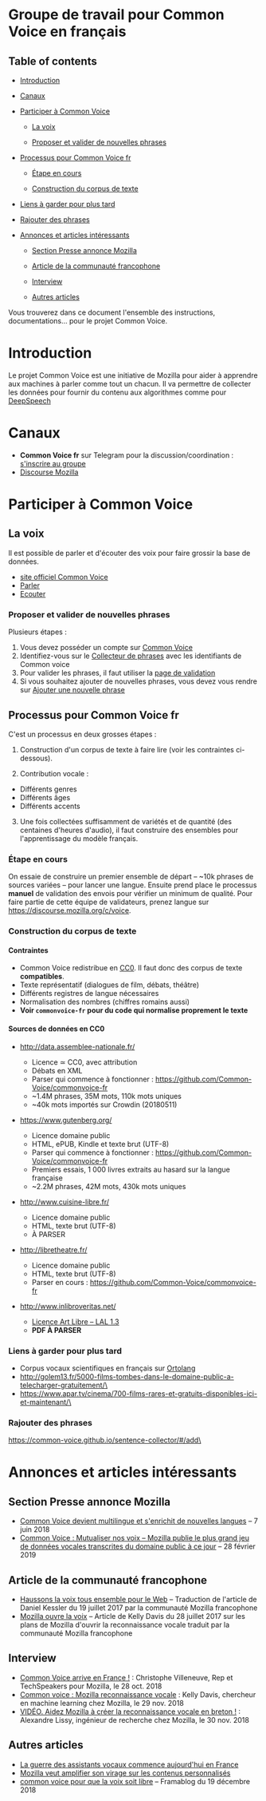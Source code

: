 # Groupe de travail pour Common Voice en français

## Table of contents

- [Introduction](#introduction)
- [Canaux](#canaux)
- [Participer à Common Voice](#Participer-à-Common-Voice)

  - [La voix](#la-voix)

  - [Proposer et valider de nouvelles phrases](#Proposer-et-valider-de-nouvelles-phrases)

- [Processus pour Common Voice fr](#Processus-pour-Common-Voice-fr)

  - [Étape en cours](#etape-en-cours)

  - [Construction du corpus de texte](#construction-du-corpus-de-texte)

- [Liens à garder pour plus tard](#Liens-à-garder-pour-plus-tard)

- [Rajouter des phrases](#Rajouter-des-phrases)

- [Annonces et articles intéressants](#Annonces-et-articles-intéressants)

  - [Section Presse annonce Mozilla](#Section-Presse-annonce-Mozilla)

  - [Article de la communauté francophone](#article-de-la-communauté-francophone)

  - [Interview](#interview)

  - [Autres articles](#autres-articles)

Vous trouverez dans ce document l'ensemble des instructions, documentations… pour le projet Common Voice.

# Introduction

Le projet Common Voice est une initiative de Mozilla pour aider à apprendre aux machines à parler comme tout un chacun. Il va permettre de collecter les données pour fournir du contenu aux algorithmes comme pour [DeepSpeech](https://github.com/Common-Voice/commonvoice-fr/DeepSpeech)

# Canaux

- **Common Voice fr** sur Telegram pour la discussion/coordination : [s'inscrire au groupe](https://t.me/joinchat/A7h94U7VCFrCnXrDMff2Vw)
- [Discourse Mozilla](https://discourse.mozilla.org/c/voice)

# Participer à Common Voice

## La voix

Il est possible de parler et d'écouter des voix pour faire grossir la base de données.

- [site officiel Common Voice](https://voice.mozilla.org)
- [Parler](https://voice.mozilla.org/fr/speak)
- [Ecouter](https://voice.mozilla.org/fr/listen)

### Proposer et valider de nouvelles phrases

Plusieurs étapes :

1. Vous devez posséder un compte sur [Common Voice](https://voice.mozilla.org)
2. Identifiez-vous sur le [Collecteur de phrases](https://common-voice.github.io/sentence-collector/#/login) avec les identifiants de Common voice
3. Pour valider les phrases, il faut utiliser la [page de validation](https://common-voice.github.io/sentence-collector/#/review/fr)
4. Si vous souhaitez ajouter de nouvelles phrases, vous devez vous rendre sur [Ajouter une nouvelle phrase](https://common-voice.github.io/sentence-collector/#/add)

## Processus pour Common Voice fr

C'est un processus en deux grosses étapes :

1. Construction d'un corpus de texte à faire lire (voir les contraintes ci-dessous).

2. Contribution vocale :

  - Différents genres
  - Différents âges
  - Différents accents

3. Une fois collectées suffisamment de variétés et de quantité (des centaines d'heures d'audio), il faut construire des ensembles pour l'apprentissage du modèle français.

### Étape en cours

On essaie de construire un premier ensemble de départ – ~10k phrases de sources variées – pour lancer une langue. Ensuite prend place le processus **manuel** de validation des envois pour vérifier un minimum de qualité. Pour faire partie de cette équipe de validateurs, prenez langue sur <https://discourse.mozilla.org/c/voice>.

### Construction du corpus de texte

#### Contraintes

- Common Voice redistribue en [CC0](https://creativecommons.org/publicdomain/zero/1.0/deed.fr "Creative Commons – CC0 1.0 universel"). Il faut donc des corpus de texte **compatibles**.
- Texte représentatif (dialogues de film, débats, théâtre)
- Différents registres de langue nécessaires
- Normalisation des nombres (chiffres romains aussi)
- **Voir `commonvoice-fr` pour du code qui normalise proprement le texte**

#### Sources de données en CC0

- <http://data.assemblee-nationale.fr/>

  - Licence ≃ CC0, avec attribution
  - Débats en XML
  - Parser qui commence à fonctionner : <https://github.com/Common-Voice/commonvoice-fr>
  - ~1.4M phrases, 35M mots, 110k mots uniques
  - ~40k mots importés sur Crowdin (20180511)

- <https://www.gutenberg.org/>

  - Licence domaine public
  - HTML, ePUB, Kindle et texte brut (UTF-8)
  - Parser qui commence à fonctionner : <https://github.com/Common-Voice/commonvoice-fr>
  - Premiers essais, 1 000 livres extraits au hasard sur la langue française
  - ~2.2M phrases, 42M mots, 430k mots uniques

- <http://www.cuisine-libre.fr/>

  - Licence domaine public
  - HTML, texte brut (UTF-8)
  - À PARSER

- <http://libretheatre.fr/>

  - Licence domaine public
  - HTML, texte brut (UTF-8)
  - Parser en cours : <https://github.com/Common-Voice/commonvoice-fr>

- <http://www.inlibroveritas.net/>

  - [Licence Art Libre – LAL 1.3](http://artlibre.org/licence/lal)
  - **PDF À PARSER**

### Liens à garder pour plus tard

- Corpus vocaux scientifiques en français sur [Ortolang](https://www.ortolang.fr/market/corpora?filters=%7B%22corporaType.id%22:%5B%22speech_corpora%22%5D%7D&viewMode=tile&orderProp=rank&orderDir=desc)
- <http://golem13.fr/5000-films-tombes-dans-le-domaine-public-a-telecharger-gratuitement/\>
- <https://www.apar.tv/cinema/700-films-rares-et-gratuits-disponibles-ici-et-maintenant/\>

### Rajouter des phrases

<https://common-voice.github.io/sentence-collector/#/add\>

# Annonces et articles intéressants

## Section Presse annonce Mozilla

- [Common Voice devient multilingue et s'enrichit de nouvelles langues](https://blog.mozilla.org/press-fr/2018/06/07/common-voice-devient-multilingue-et-senrichit-de-nouvelles-langues/) – 7 juin 2018
- [Common Voice : Mutualiser nos voix – Mozilla publie le plus grand jeu de données vocales transcrites du domaine public à ce jour](https://blog.mozilla.org/press-fr/2019/02/28/common-voice-mutualiser-nos-voix-mozilla-publie-le-plus-grand-jeu-de-donnees-vocales-transcrites-du-domaine-public-a-ce-jour/) – 28 février 2019

## Article de la communauté francophone

- [Haussons la voix tous ensemble pour le Web](https://blog.mozfr.org/post/2017/07/Haussons-la-voix-tous-ensemble-pour-le-Web-Common-Voice) – Traduction de l'article de Daniel Kessler du 19 juillet 2017 par la communauté Mozilla francophone
- [Mozilla ouvre la voix](https://blog.mozfr.org/post/2017/07/Mozilla-ouvre-la-voix-reconnaissance-vocale) – Article de Kelly Davis du 28 juillet 2017 sur les plans de Mozilla d'ouvrir la reconnaissance vocale traduit par la communauté Mozilla francophone

## Interview

- [Common Voice arrive en France !](https://www.ausy.fr/fr/actualites-techniques/common-voice-arrive-en-france) : Christophe Villeneuve, Rep et TechSpeakers pour Mozilla, le 28 oct. 2018
- [Common voice : Mozilla reconnaissance vocale](https://www.blogdumoderateur.com/common-voice-mozilla-reconnaissance-vocale/) : Kelly Davis, chercheur en machine learning chez Mozilla, le 29 nov. 2018
- [VIDÉO. Aidez Mozilla à créer la reconnaissance vocale en breton !](https://laseyne.maville.com/actu/actudet_-video.-aidez-mozilla-a-creer-la-reconnaissance-vocale-en-breton-_54135-3590536_actu.Htm "VIDÉO. Aidez Mozilla à créer la reconnaissance vocale en breton ! - La Seyne.maville.com") : Alexandre Lissy, ingénieur de recherche chez Mozilla, le 30 nov. 2018

## Autres articles

- [La guerre des assistants vocaux commence aujourd'hui en France](https://www.forbes.fr/technologie/la-guerre-des-assistants-vocaux-commence-aujourdhui-en-france/)
- [Mozilla veut amplifier son virage sur les contenus personnalisés](https://www.lesechos.fr/07/03/2018/lesechos.fr/0301387403003_mozilla-veut-amplifier-son-virage-sur-les-contenus-personnalises.htm)
- [common voice pour que la voix soit libre](https://framablog.org/2018/12/19/projet-common-voice-pour-que-la-voix-soit-libre/) – Framablog du 19 décembre 2018

